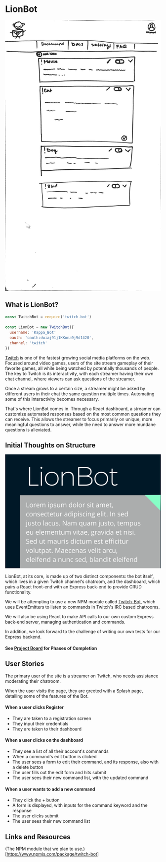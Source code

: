 # LionBot

![wireframe](./assets/wireframe1.jpg)

## What is LionBot?

```javascript
const TwitchBot = require('twitch-bot')

const LionBot = new TwitchBot({
  username: 'Kappa_Bot'
  oauth: 'oauth:dwiaj91j1KKona9j9d1420',
  channel: 'twitch'
})
```

[Twitch](https://www.twitch.tv) is one of the fastest growing social media platforms on the web. Focused around video games, users of the site stream gameplay of their favorite games, all while being watched by potentially thousands of people. The key to Twitch is its interactivity, with each streamer having their own chat channel, where viewers can ask questions of the streamer.

Once a stream grows to a certain size, a streamer might be asked by different users in their chat the same question multiple times. Automating some of this interactivity becomes necessary.

That's where LionBot comes in. Through a React dashboard, a streamer can customize automated responses based on the most common questions they can receive. This allows the streamer to focus primarily on unique, more meaningful questions to answer, while the need to answer more mundane questions is alleviated.

## Initial Thoughts on Structure

![style guide](./assets/stylehero.png)

LionBot, at its core, is made up of two distinct components: the bot itself, which lives in a given Twitch channel's chatroom, and the dashboard, which pairs a React front-end with an Express back-end to provide CRUD functionality.

We will be attempting to use a new NPM module called [Twitch-Bot](https://www.npmjs.com/package/twitch-bot), which uses EventEmitters to listen to commands in Twitch's IRC based chatrooms.

We will also be using React to make API calls to our own custom Express back-end server, managing authentication and commands.

In addition, we look forward to the challenge of writing our own tests for our Express backend.

#### See [Project Board](https://github.com/k1bs/lionbot/projects/1) for Phases of Completion

## User Stories

The primary user of the site is a streamer on Twitch, who needs assistance moderating their chatroom.

When the user visits the page, they are greeted with a Splash page, detailing some of the features of the Bot.

#### When a user clicks Register
- They are taken to a registration screen
- They input their credentials
- They are taken to their dashboard

#### When a user clicks on the dashboard
- They see a list of all their account's commands
- When a command's edit button is clicked
- The user sees a form to edit their command, and its response, also with a delete button
- The user fills out the edit form and hits submit
- The user sees their new command list, with the updated command

#### When a user wants to add a new command
- They click the + button
- A form is displayed, with inputs for the command keyword and the response
- The user clicks submit
- The user sees their new command list

## Links and Resources

(The NPM module that we plan to use.)[https://www.npmjs.com/package/twitch-bot]
